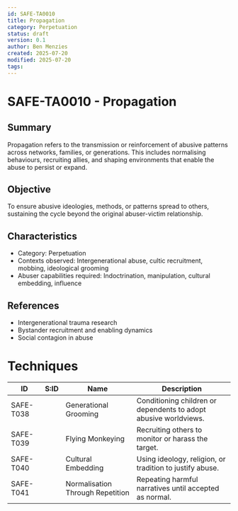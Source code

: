 ```yaml
---
id: SAFE-TA0010
title: Propagation
category: Perpetuation
status: draft
version: 0.1
author: Ben Menzies
created: 2025-07-20
modified: 2025-07-20
tags:
---
```


# SAFE-TA0010 - Propagation

## Summary
Propagation refers to the transmission or reinforcement of abusive patterns across networks, families, or generations. This includes normalising behaviours, recruiting allies, and shaping environments that enable the abuse to persist or expand.

## Objective
To ensure abusive ideologies, methods, or patterns spread to others, sustaining the cycle beyond the original abuser-victim relationship.

## Characteristics
- Category: Perpetuation
- Contexts observed: Intergenerational abuse, cultic recruitment, mobbing, ideological grooming
- Abuser capabilities required: Indoctrination, manipulation, cultural embedding, influence

## References
- Intergenerational trauma research
- Bystander recruitment and enabling dynamics
- Social contagion in abuse

# Techniques 

| ID       | S:ID | Name                   | Description |
|----------|------|------------------------|-------------|
| SAFE-T038 |      | Generational Grooming  | Conditioning children or dependents to adopt abusive worldviews. |
| SAFE-T039 |      | Flying Monkeying       | Recruiting others to monitor or harass the target. |
| SAFE-T040 |      | Cultural Embedding     | Using ideology, religion, or tradition to justify abuse. |
| SAFE-T041 |      | Normalisation Through Repetition | Repeating harmful narratives until accepted as normal. |
